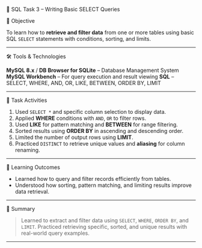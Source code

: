 📌 SQL Task 3 – Writing Basic SELECT Queries


🎯 Objective

To learn how to **retrieve and filter data** from one or more tables using basic SQL `SELECT` statements with conditions, sorting, and limits.

---

🛠️ Tools & Technologies

 **MySQL 8.x** / **DB Browser for SQLite** – Database Management System
 **MySQL Workbench** – For query execution and result viewing
 **SQL** – SELECT, WHERE, AND, OR, LIKE, BETWEEN, ORDER BY, LIMIT

---

 
📁 Task Activities

1. Used `SELECT *` and specific column selection to display data.
2. Applied **WHERE** conditions with `AND`, `OR` to filter rows.
3. Used **LIKE** for pattern matching and **BETWEEN** for range filtering.
4. Sorted results using **ORDER BY** in ascending and descending order.
5. Limited the number of output rows using **LIMIT**.
6. Practiced `DISTINCT` to retrieve unique values and **aliasing** for column renaming.

---

📌 Learning Outcomes

* Learned how to query and filter records efficiently from tables.
* Understood how sorting, pattern matching, and limiting results improve data retrieval.

---

📌 Summary 

> Learned to extract and filter data using `SELECT`, `WHERE`, `ORDER BY`, and `LIMIT`.
> Practiced retrieving specific, sorted, and unique results with real-world query examples.

---
